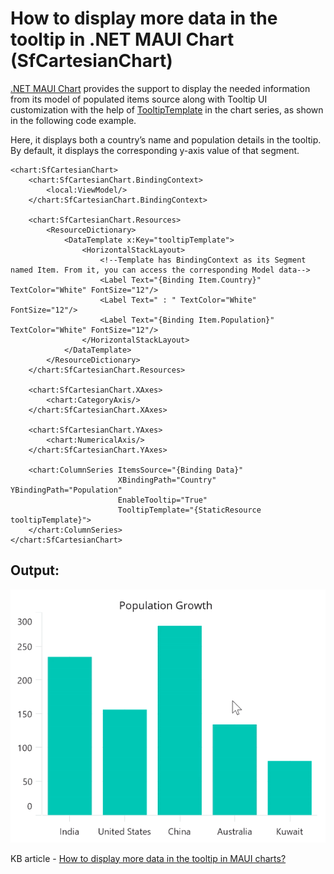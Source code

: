# How to display more data in the tooltip in .NET MAUI Chart (SfCartesianChart)

[.NET MAUI Chart](https://www.syncfusion.com/maui-controls/maui-charts) provides the support to display the needed information from its model of populated items source along with Tooltip UI customization with the help of [TooltipTemplate](https://help.syncfusion.com/cr/maui/Syncfusion.Maui.Charts.ChartSeries.html#Syncfusion_Maui_Charts_ChartSeries_TooltipTemplate) in the chart series, as shown in the following code example. 

Here, it displays both a country’s name and population details in the tooltip. By default, it displays the corresponding y-axis value of that segment.

```
<chart:SfCartesianChart>
    <chart:SfCartesianChart.BindingContext>
        <local:ViewModel/>
    </chart:SfCartesianChart.BindingContext>

    <chart:SfCartesianChart.Resources>
        <ResourceDictionary>
            <DataTemplate x:Key="tooltipTemplate">
                <HorizontalStackLayout>
                    <!--Template has BindingContext as its Segment named Item. From it, you can access the corresponding Model data-->
                    <Label Text="{Binding Item.Country}" TextColor="White" FontSize="12"/>
                    <Label Text=" : " TextColor="White" FontSize="12"/>
                    <Label Text="{Binding Item.Population}" TextColor="White" FontSize="12"/>
                </HorizontalStackLayout>
            </DataTemplate>
        </ResourceDictionary>
    </chart:SfCartesianChart.Resources>

    <chart:SfCartesianChart.XAxes>
        <chart:CategoryAxis/>
    </chart:SfCartesianChart.XAxes>

    <chart:SfCartesianChart.YAxes>
        <chart:NumericalAxis/>
    </chart:SfCartesianChart.YAxes>

    <chart:ColumnSeries ItemsSource="{Binding Data}"
                        XBindingPath="Country" YBindingPath="Population"
                        EnableTooltip="True"
                        TooltipTemplate="{StaticResource tooltipTemplate}">
    </chart:ColumnSeries>
</chart:SfCartesianChart>
```

## Output:

![Tooltip with more data in MAUI chart](MAUI_Chart_Tooltip_Mutiple_Values.gif)

KB article - [How to display more data in the tooltip in MAUI charts?]()
